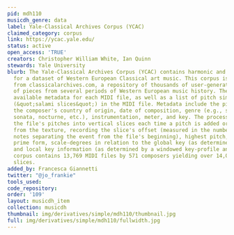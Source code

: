 ```yaml
---
pid: mdh110
musicdh_genre: data
label: Yale-Classical Archives Corpus (YCAC)
claimed_category: corpus
link: https://ycac.yale.edu/
status: active
open_access: 'TRUE'
creators: Christopher William White, Ian Quinn
stewards: Yale University
blurb: The Yale-Classical Archives Corpus (YCAC) contains harmonic and rhythmic information
  for a dataset of Western European Classical art music. This corpus is based on data
  from classicalarchives.com, a repository of thousands of user-generated MIDI representations
  of pieces from several periods of Western European music history. The YCAC makes
  available metadata for each MIDI file, as well as a list of pitch simultaneities
  (&quot;salami slices&quot;) in the MIDI file. Metadata include the piece's composer,
  the composer's country of origin, date of composition, genre (e.g., symphony, piano
  sonata, nocturne, etc.), instrumentation, meter, and key. The processing step groups
  the file's pitches into vertical slices each time a pitch is added or subtracted
  from the texture, recording the slice's offset (measured in the number of quarter
  notes separating the event from the file's beginning), highest pitch, lowest pitch,
  prime form, scale-degrees in relation to the global key (as determined by experts),
  and local key information (as determined by a windowed key-profile analysis). The
  corpus contains 13,769 MIDI files by 571 composers yielding over 14,051,144 vertical
  slices.
added_by: Francesca Giannetti
twitter: "@jo_frankie"
tools_used: 
code_repository: 
order: '109'
layout: musicdh_item
collection: musicdh
thumbnail: img/derivatives/simple/mdh110/thumbnail.jpg
full: img/derivatives/simple/mdh110/fullwidth.jpg
---
```

